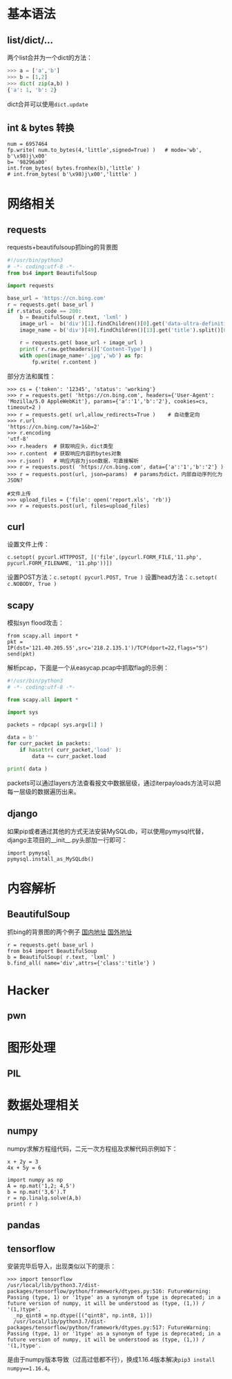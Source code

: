# 基本语法
## list/dict/...
两个list合并为一个dict的方法：
```python
>>> a = ['a','b']
>>> b = [1,2]
>>> dict( zip(a,b) )
{'a': 1, 'b': 2}
```
dict合并可以使用`dict.update`

## int & bytes 转换
```
num = 6957464
fp.write( num.to_bytes(4,'little',signed=True) )   # mode='wb', b'\x98)j\x00'
b= '98296a00'
int.from_bytes( bytes.fromhex(b),'little' )
# int.from_bytes( b'\x98)j\x00','little' )
```

# 网络相关
## requests
requests+beautifulsoup抓bing的背景图
```python
#!/usr/bin/python3
# -*- coding:utf-8 -*-
from bs4 import BeautifulSoup

import requests

base_url = 'https://cn.bing.com'
r = requests.get( base_url )
if r.status_code == 200:
	b = BeautifulSoup( r.text, 'lxml' )
	image_url =  b('div')[1].findChildren()[0].get('data-ultra-definition-src')
	image_name = b('div')[49].findChildren()[13].get('title').split()[0]

	r = requests.get( base_url + image_url )
	print( r.raw.getheaders()['Content-Type'] )
	with open(image_name+'.jpg','wb') as fp:
		fp.write( r.content )
```
部分方法和属性：
```
>>> cs = {'token': '12345', 'status': 'working'}
>>> r = requests.get( 'https://cn.bing.com', headers={'User-Agent': 'Mozilla/5.0 AppleWebKit'}, params={'a':'1','b':'2'}, cookies=cs, timeout=2 )
>>> r = requests.get( url,allow_redirects=True )    # 自动重定向
>>> r.url
'https://cn.bing.com/?a=1&b=2'
>>> r.encoding
'utf-8'
>>> r.headers  # 获取响应头，dict类型
>>> r.content  # 获取响应内容的bytes对象
>>> r.json()   # 响应内容为json数据，可直接解析
>>> r = requests.post( 'https://cn.bing.com', data={'a':'1','b':'2'} )
>>> r = requests.post(url, json=params)  # params为dict，内部自动序列化为JSON?

#文件上传
>>> upload_files = {'file': open('report.xls', 'rb')}
>>> r = requests.post(url, files=upload_files)
```

## curl
设置文件上传：
```
c.setopt( pycurl.HTTPPOST, [('file',(pycurl.FORM_FILE,'11.php', pycurl.FORM_FILENAME, '11.php'))])
```
设置POST方法：`c.setopt( pycurl.POST, True )`
设置head方法：`c.setopt( c.NOBODY, True )`

## scapy
模拟syn flood攻击：
```
from scapy.all import *
pkt = IP(dst='121.40.205.55',src='218.2.135.1')/TCP(dport=22,flags="S")
send(pkt)
```
解析pcap，下面是一个从easycap.pcap中抓取flag的示例：
```python
#!/usr/bin/python3
# -*- coding:utf-8 -*-

from scapy.all import *

import sys

packets = rdpcap( sys.argv[1] )

data = b''
for curr_packet in packets:
	if hasattr( curr_packet,'load' ):
		data += curr_packet.load

print( data )
```
packets可以通过layers方法查看报文中数据层级，通过iterpayloads方法可以把每一层级的数据遍历出来。

## django
如果pip或者通过其他的方式无法安装MySQLdb，可以使用pymysql代替，django主项目的__init__.py头部加一行即可：
```
import pymysql
pymysql.install_as_MySQLdb()
```

# 内容解析
## BeautifulSoup
抓bing的背景图的两个例子 [国内地址](get_bingbg.py) [国外地址](get_bing_i18n.py)
```
r = requests.get( base_url )
from bs4 import BeautifulSoup
b = BeautifulSoup( r.text, 'lxml' )
b.find_all( name='div',attrs={'class':'title'} )
```

# Hacker
## pwn

# 图形处理
## PIL

# 数据处理相关

## numpy
numpy求解方程组代码，二元一次方程组及求解代码示例如下：
```
x + 2y = 3
4x + 5y = 6

import numpy as np
A = np.mat('1,2; 4,5')
b = np.mat('3,6').T
r = np.linalg.solve(A,b)
print( r )
```

## pandas

## tensorflow
安装完毕后导入，出现类似以下的提示：
```
>>> import tensorflow
/usr/local/lib/python3.7/dist-packages/tensorflow/python/framework/dtypes.py:516: FutureWarning: Passing (type, 1) or '1type' as a synonym of type is deprecated; in a future version of numpy, it will be understood as (type, (1,)) / '(1,)type'.
  _np_qint8 = np.dtype([("qint8", np.int8, 1)])
  /usr/local/lib/python3.7/dist-packages/tensorflow/python/framework/dtypes.py:517: FutureWarning: Passing (type, 1) or '1type' as a synonym of type is deprecated; in a future version of numpy, it will be understood as (type, (1,)) / '(1,)type'.
```
是由于numpy版本导致（过高过低都不行），换成1.16.4版本解决`pip3 install numpy==1.16.4`。
